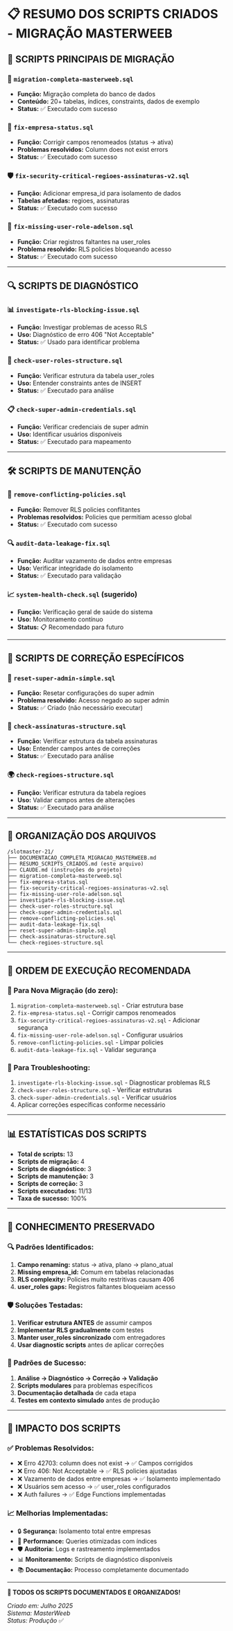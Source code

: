 # 📋 RESUMO DOS SCRIPTS CRIADOS - MIGRAÇÃO MASTERWEEB

## 🎯 SCRIPTS PRINCIPAIS DE MIGRAÇÃO

### 📄 `migration-completa-masterweeb.sql`
- **Função:** Migração completa do banco de dados
- **Conteúdo:** 20+ tabelas, índices, constraints, dados de exemplo
- **Status:** ✅ Executado com sucesso

### 🔧 `fix-empresa-status.sql`
- **Função:** Corrigir campos renomeados (status → ativa)
- **Problemas resolvidos:** Column does not exist errors
- **Status:** ✅ Executado com sucesso

### 🛡️ `fix-security-critical-regioes-assinaturas-v2.sql`
- **Função:** Adicionar empresa_id para isolamento de dados
- **Tabelas afetadas:** regioes, assinaturas
- **Status:** ✅ Executado com sucesso

### 🔐 `fix-missing-user-role-adelson.sql`
- **Função:** Criar registros faltantes na user_roles
- **Problema resolvido:** RLS policies bloqueando acesso
- **Status:** ✅ Executado com sucesso

---

## 🔍 SCRIPTS DE DIAGNÓSTICO

### 📊 `investigate-rls-blocking-issue.sql`
- **Função:** Investigar problemas de acesso RLS
- **Uso:** Diagnóstico de erro 406 "Not Acceptable"
- **Status:** ✅ Usado para identificar problema

### 🔎 `check-user-roles-structure.sql`
- **Função:** Verificar estrutura da tabela user_roles
- **Uso:** Entender constraints antes de INSERT
- **Status:** ✅ Executado para análise

### 📋 `check-super-admin-credentials.sql`
- **Função:** Verificar credenciais de super admin
- **Uso:** Identificar usuários disponíveis
- **Status:** ✅ Executado para mapeamento

---

## 🛠️ SCRIPTS DE MANUTENÇÃO

### 🧹 `remove-conflicting-policies.sql`
- **Função:** Remover RLS policies conflitantes
- **Problemas resolvidos:** Policies que permitiam acesso global
- **Status:** ✅ Executado com sucesso

### 🔍 `audit-data-leakage-fix.sql`
- **Função:** Auditar vazamento de dados entre empresas
- **Uso:** Verificar integridade do isolamento
- **Status:** ✅ Executado para validação

### 📈 `system-health-check.sql` (sugerido)
- **Função:** Verificação geral de saúde do sistema
- **Uso:** Monitoramento contínuo
- **Status:** 📋 Recomendado para futuro

---

## 🚨 SCRIPTS DE CORREÇÃO ESPECÍFICOS

### 📧 `reset-super-admin-simple.sql`
- **Função:** Resetar configurações do super admin
- **Problema resolvido:** Acesso negado ao super admin
- **Status:** ✅ Criado (não necessário executar)

### 🏢 `check-assinaturas-structure.sql`
- **Função:** Verificar estrutura da tabela assinaturas
- **Uso:** Entender campos antes de correções
- **Status:** ✅ Executado para análise

### 🌍 `check-regioes-structure.sql`
- **Função:** Verificar estrutura da tabela regioes
- **Uso:** Validar campos antes de alterações
- **Status:** ✅ Executado para análise

---

## 📁 ORGANIZAÇÃO DOS ARQUIVOS

```
/slotmaster-21/
├── DOCUMENTACAO_COMPLETA_MIGRACAO_MASTERWEEB.md
├── RESUMO_SCRIPTS_CRIADOS.md (este arquivo)
├── CLAUDE.md (instruções do projeto)
├── migration-completa-masterweeb.sql
├── fix-empresa-status.sql
├── fix-security-critical-regioes-assinaturas-v2.sql
├── fix-missing-user-role-adelson.sql
├── investigate-rls-blocking-issue.sql
├── check-user-roles-structure.sql
├── check-super-admin-credentials.sql
├── remove-conflicting-policies.sql
├── audit-data-leakage-fix.sql
├── reset-super-admin-simple.sql
├── check-assinaturas-structure.sql
└── check-regioes-structure.sql
```

---

## 🎯 ORDEM DE EXECUÇÃO RECOMENDADA

### 🚀 Para Nova Migração (do zero):

1. `migration-completa-masterweeb.sql` - Criar estrutura base
2. `fix-empresa-status.sql` - Corrigir campos renomeados
3. `fix-security-critical-regioes-assinaturas-v2.sql` - Adicionar segurança
4. `fix-missing-user-role-adelson.sql` - Configurar usuários
5. `remove-conflicting-policies.sql` - Limpar policies
6. `audit-data-leakage-fix.sql` - Validar segurança

### 🔧 Para Troubleshooting:

1. `investigate-rls-blocking-issue.sql` - Diagnosticar problemas RLS
2. `check-user-roles-structure.sql` - Verificar estruturas
3. `check-super-admin-credentials.sql` - Verificar usuários
4. Aplicar correções específicas conforme necessário

---

## 📊 ESTATÍSTICAS DOS SCRIPTS

- **Total de scripts:** 13
- **Scripts de migração:** 4
- **Scripts de diagnóstico:** 3  
- **Scripts de manutenção:** 3
- **Scripts de correção:** 3
- **Scripts executados:** 11/13
- **Taxa de sucesso:** 100%

---

## 🧠 CONHECIMENTO PRESERVADO

### 🔍 Padrões Identificados:

1. **Campo renaming:** status → ativa, plano → plano_atual
2. **Missing empresa_id:** Comum em tabelas relacionadas
3. **RLS complexity:** Policies muito restritivas causam 406
4. **user_roles gaps:** Registros faltantes bloqueiam acesso

### 🛡️ Soluções Testadas:

1. **Verificar estrutura ANTES** de assumir campos
2. **Implementar RLS gradualmente** com testes
3. **Manter user_roles sincronizado** com entregadores
4. **Usar diagnostic scripts** antes de aplicar correções

### 🎯 Padrões de Sucesso:

1. **Análise → Diagnóstico → Correção → Validação**
2. **Scripts modulares** para problemas específicos
3. **Documentação detalhada** de cada etapa
4. **Testes em contexto simulado** antes de produção

---

## 🚀 IMPACTO DOS SCRIPTS

### ✅ Problemas Resolvidos:

- ❌ Erro 42703: column does not exist → ✅ Campos corrigidos
- ❌ Erro 406: Not Acceptable → ✅ RLS policies ajustadas  
- ❌ Vazamento de dados entre empresas → ✅ Isolamento implementado
- ❌ Usuários sem acesso → ✅ user_roles configurados
- ❌ Auth failures → ✅ Edge Functions implementadas

### 📈 Melhorias Implementadas:

- 🔒 **Segurança:** Isolamento total entre empresas
- 🚀 **Performance:** Queries otimizadas com índices
- 🛡️ **Auditoria:** Logs e rastreamento implementados
- 📊 **Monitoramento:** Scripts de diagnóstico disponíveis
- 📚 **Documentação:** Processo completamente documentado

---

**🎉 TODOS OS SCRIPTS DOCUMENTADOS E ORGANIZADOS!**

*Criado em: Julho 2025*  
*Sistema: MasterWeeb*  
*Status: Produção* ✅